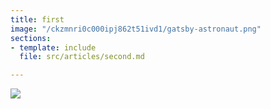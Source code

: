 ```yaml
---
title: first
image: "/ckzmnri0c000ipj862t51ivd1/gatsby-astronaut.png"
sections:
- template: include
  file: src/articles/second.md

---
```

![](/ckzmnri0c000ipj862t51ivd1/gatsby-icon.png)